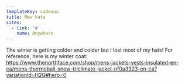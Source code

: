 ```yaml
---
templateKey: cadeaux
title: New hats
sites:
  - link: '#'
    name: Anywhere
---
```

The winter is getting colder and colder but I lost most of my hats! For reference, here is my winter coat: <https://www.thenorthface.com/shop/mens-jackets-vests-insulated-en-ca/mens-thermoball-snow-triclimate-jacket-nf0a3323-en-ca?variationId=H2G#hero=0>
